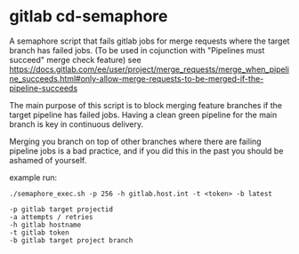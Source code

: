 # gitlab cd-semaphore

A semaphore script that fails gitlab jobs for merge requests where the target branch has failed jobs.
(To be used in cojunction with "Pipelines must succeed" merge check feature) see https://docs.gitlab.com/ee/user/project/merge_requests/merge_when_pipeline_succeeds.html#only-allow-merge-requests-to-be-merged-if-the-pipeline-succeeds

The main purpose of this script is to block merging feature branches if the target pipeline has failed jobs.
Having a clean green pipeline for the main branch is key in continuous delivery. 

Merging you branch on top of other branches where there are failing pipeline jobs is a bad practice, and if you did this in the past you should be ashamed of yourself.

example run:
```
./semaphore_exec.sh -p 256 -h gitlab.host.int -t <token> -b latest
```
```
-p gitlab target projectid
-a attempts / retries 
-h gitlab hostname
-t gitlab token 
-b gitlab target project branch
```
